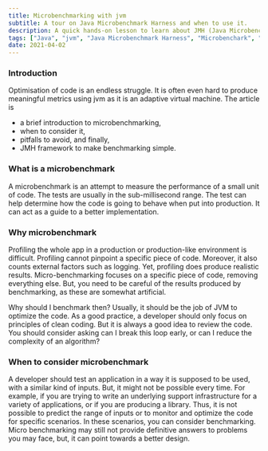 ```yaml
---
title: Microbenchmarking with jvm
subtitle: A tour on Java Microbenchmark Harness and when to use it.
description: A quick hands-on lesson to learn about JMH (Java Microbenchmark Harness) and when to use it.
tags: ["Java", "jvm", "Java Microbenchmark Harness", "Microbenchark", "2021"]
date: 2021-04-02
---
```


### Introduction
Optimisation of code is an endless struggle. It is often even hard to produce meaningful metrics using jvm as it is an adaptive virtual machine. The article is
- a brief introduction to microbenchmarking,
- when to consider it,
- pitfalls to avoid, and finally,
- JMH framework to make benchmarking simple.

### What is a microbenchmark
A microbenchmark is an attempt to measure the performance of a small unit of code. The tests are usually in the sub-millisecond range. The test can help determine how the code is going to behave when put into production. It can act as a guide to a better implementation.

### Why microbenchmark
Profiling the whole app in a production or production-like environment is difficult. Profiling cannot pinpoint a specific piece of code. Moreover, it also counts external factors such as logging. Yet, profiling does produce realistic results.
Micro-benchmarking focuses on a specific piece of code, removing everything else. But, you need to be careful of the results produced by benchmarking, as these are somewhat artificial.

Why should I benchmark then?
Usually, it should be the job of JVM to optimize the code. As a good practice, a developer should only focus on principles of clean coding. But it is always a good idea to review the code. You should consider asking can I break this loop early, or can I reduce the complexity of an algorithm?

### When to consider microbenchmark
A developer should test an application in a way it is supposed to be used, with a similar kind of inputs. But, it might not be possible every time. For example, if you are trying to write an underlying support infrastructure for a variety of applications, or if you are producing a library. Thus, it is not possible to predict the range of inputs or to monitor and optimize the code for specific scenarios. In these scenarios, you can consider benchmarking.
Micro benchmarking may still not provide definitive answers to problems you may face, but, it can point towards a better design. 


